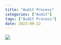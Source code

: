 ```yaml
---
title: "Audit Process"
categories: ["Audit"]
tags: ["Audit Process"]
date: 2023-09-22
---
```


![](https://jsd.cdn.zzko.cn/gh/richffan/img@main/audit/audit-process.webp)